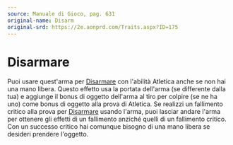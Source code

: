 ```yaml
---
source: Manuale di Gioco, pag. 631
original-name: Disarm
original-srd: https://2e.aonprd.com/Traits.aspx?ID=175
---
```


# Disarmare

Puoi usare quest'arma per [Disarmare](/azioni/abilita/disarmare) con l'abilità
Atletica anche se non hai una mano libera. Questo effetto usa la portata
dell'arma (se differente dalla tua) e aggiunge il bonus di oggetto dell'arma al
tiro per colpire (se ne ha uno) come bonus di oggetto alla prova di Atletica. Se
realizzi un fallimento critico alla prova per
[Disarmare](/azioni/abilita/disarmare) usando l'arma, puoi lasciar andare l'arma
per ottenere gli effetti di un fallimento anziché quelli di un fallimento
critico. Con un successo critico hai comunque bisogno di una mano libera se
desideri prendere l'oggetto.
